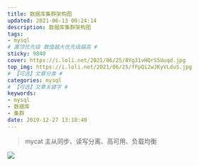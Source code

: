 ```yaml
---
title: 数据库集群架构图
updated: 2021-06-13 00:24:14
description: 数据库集群架构图
tags:
- mysql
# 置顶优先级 数值越大优先级越高 #
sticky: 9840
cover: https://i.loli.net/2021/06/25/8Yg31vHQrS5Uuqd.jpg
top_img: https://i.loli.net/2021/06/25/fFpQi2wJKyVLduS.jpg
# 【可选】文章分类 #
categories: mysql
# 【可选】文章关键字 #
keywords:
- mysql
- 数据库
- 集群
date: 2019-12-27 13:10:40
---
```


> mycat 主从同步、读写分离、高可用、负载均衡

![](https://i.loli.net/2021/06/25/a3nTKEAMP1exBLI.png)
